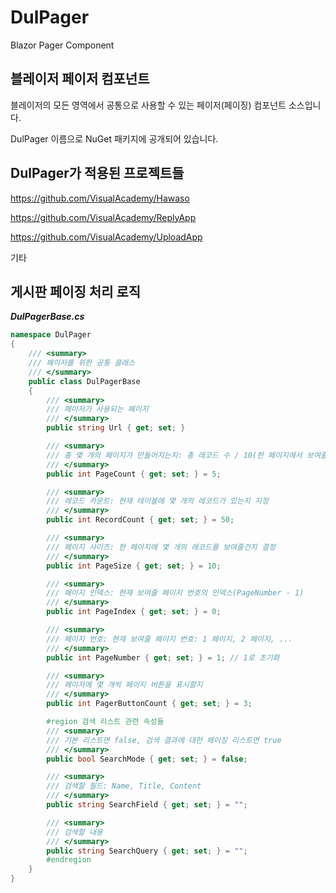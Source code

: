 # DulPager
Blazor Pager Component


## 블레이저 페이저 컴포넌트

블레이저의 모든 영역에서 공통으로 사용할 수 있는 페이저(페이징) 컴포넌트 소스입니다.

DulPager 이름으로 NuGet 패키지에 공개되어 있습니다.

## DulPager가 적용된 프로젝트들

https://github.com/VisualAcademy/Hawaso

https://github.com/VisualAcademy/ReplyApp

https://github.com/VisualAcademy/UploadApp

기타

## 게시판 페이징 처리 로직

***DulPagerBase.cs***

```C#
namespace DulPager
{
    /// <summary>
    /// 페이저를 위한 공통 클래스
    /// </summary>
    public class DulPagerBase
    {
        /// <summary>
        /// 페이저가 사용되는 페이지
        /// </summary>
        public string Url { get; set; }

        /// <summary>
        /// 총 몇 개의 페이지가 만들어지는지: 총 레코드 수 / 10(한 페이지에서 보여줄) 
        /// </summary>
        public int PageCount { get; set; } = 5;

        /// <summary>
        /// 레코드 카운트: 현재 테이블에 몇 개의 레코드가 있는지 지정
        /// </summary>
        public int RecordCount { get; set; } = 50;

        /// <summary>
        /// 페이지 사이즈: 한 페이지에 몇 개의 레코드를 보여줄건지 결정 
        /// </summary>
        public int PageSize { get; set; } = 10;

        /// <summary>
        /// 페이지 인덱스: 현재 보여줄 페이지 번호의 인덱스(PageNumber - 1)
        /// </summary>
        public int PageIndex { get; set; } = 0;

        /// <summary>
        /// 페이지 번호: 현재 보여줄 페이지 번호: 1 페이지, 2 페이지, ... 
        /// </summary>
        public int PageNumber { get; set; } = 1; // 1로 초기화 

        /// <summary>
        /// 페이저에 몇 개씩 페이지 버튼을 표시할지
        /// </summary>
        public int PagerButtonCount { get; set; } = 3;

        #region 검색 리스트 관련 속성들
        /// <summary>
        /// 기본 리스트면 false, 검색 결과에 대한 페이징 리스트면 true
        /// </summary>
        public bool SearchMode { get; set; } = false;

        /// <summary>
        /// 검색할 필드: Name, Title, Content
        /// </summary>
        public string SearchField { get; set; } = "";

        /// <summary>
        /// 검색할 내용
        /// </summary>
        public string SearchQuery { get; set; } = "";
        #endregion
    }
}
```
